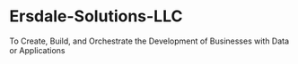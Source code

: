 # Ersdale-Solutions-LLC
To Create, Build, and Orchestrate the Development of Businesses with Data or Applications
